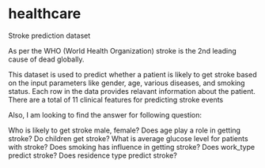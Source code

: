 # healthcare
Stroke prediction dataset

As per the WHO (World Health Organization) stroke is the 2nd leading cause of dead globally.

This dataset is used to predict whether a patient is likely to get stroke based on the input parameters like gender, age, various diseases, and smoking status. Each row in the data provides relavant information about the patient. There are a total of 11 clinical features for predicting stroke events

Also, I am looking to find the answer for following question:

Who is likely to get stroke male, female?
Does age play a role in getting stroke?
Do children get stroke?
What is average glucose level for patients with stroke?
Does smoking has influence in getting stroke?
Does work_type predict stroke?
Does residence type predict stroke?
